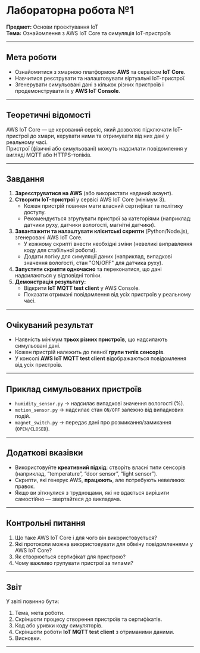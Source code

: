 # Лабораторна робота №1  
**Предмет:** Основи проєктування IoT  
**Тема:** Ознайомлення з AWS IoT Core та симуляція IoT-пристроїв  

---

## Мета роботи
- Ознайомитися з хмарною платформою **AWS** та сервісом **IoT Core**.  
- Навчитися реєструвати та налаштовувати віртуальні IoT-пристрої.  
- Згенерувати симульовані дані з кількох різних пристроїв і продемонструвати їх у **AWS IoT Console**.  

---

## Теоретичні відомості
AWS IoT Core — це керований сервіс, який дозволяє підключати IoT-пристрої до хмари, керувати ними та отримувати від них дані у реальному часі.  
Пристрої (фізичні або симульовані) можуть надсилати повідомлення у вигляді MQTT або HTTPS-топіків.  

---

## Завдання
1. **Зареєструватися на AWS** (або використати наданий акаунт).  
2. **Створити IoT-пристрої** у сервісі AWS IoT Core (мінімум 3).  
   - Кожен пристрій повинен мати власний сертифікат та політику доступу.  
   - Рекомендується згрупувати пристрої за категоріями (наприклад: датчики руху, датчики вологості, магнітні датчики).  
3. **Завантажити та налаштувати клієнтські скрипти** (Python/Node.js), згенеровані AWS IoT Core.  
   - У кожному скрипті внести необхідні зміни (невеликі виправлення коду для стабільної роботи).  
   - Додати логіку для симуляції даних (наприклад, випадкові значення вологості, стан "ON/OFF" для датчика руху).  
4. **Запустити скрипти одночасно** та переконатися, що дані надсилаються у відповідні топіки.  
5. **Демонстрація результату:**  
   - Відкрити **IoT MQTT test client** у AWS Console.  
   - Показати отримані повідомлення від усіх пристроїв у реальному часі.  

---

## Очікуваний результат
- Наявність мінімум **трьох різних пристроїв**, що надсилають симульовані дані.  
- Кожен пристрій належить до певної **групи типів сенсорів**.  
- У консолі **AWS IoT MQTT test client** відображаються повідомлення від усіх пристроїв.  

---

## Приклад симульованих пристроїв
- `humidity_sensor.py` → надсилає випадкові значення вологості (%).  
- `motion_sensor.py` → надсилає стан `ON/OFF` залежно від випадкових подій.  
- `magnet_switch.py` → передає дані про розмикання/замикання (`OPEN/CLOSED`).  

---

## Додаткові вказівки
- Використовуйте **креативний підхід**: створіть власні типи сенсорів (наприклад, “temperature”, “door sensor”, “light sensor”).  
- Скрипти, які генерує AWS, **працюють**, але потребують невеликих правок.  
- Якщо ви зіткнулися з труднощами, які не вдається вирішити самостійно — звертайтеся до викладача.  

---

## Контрольні питання
1. Що таке AWS IoT Core і для чого він використовується?  
2. Які протоколи можна використовувати для обміну повідомленнями у AWS IoT Core?  
3. Як створюється сертифікат для пристрою?  
4. Чому важливо групувати пристрої за типами?  

---

## Звіт
У звіті повинно бути:  
1. Тема, мета роботи.  
2. Скріншоти процесу створення пристроїв та сертифікатів.  
3. Код або уривки коду симуляторів.  
4. Скріншоти роботи **IoT MQTT test client** з отриманими даними.  
5. Висновки.  

---
